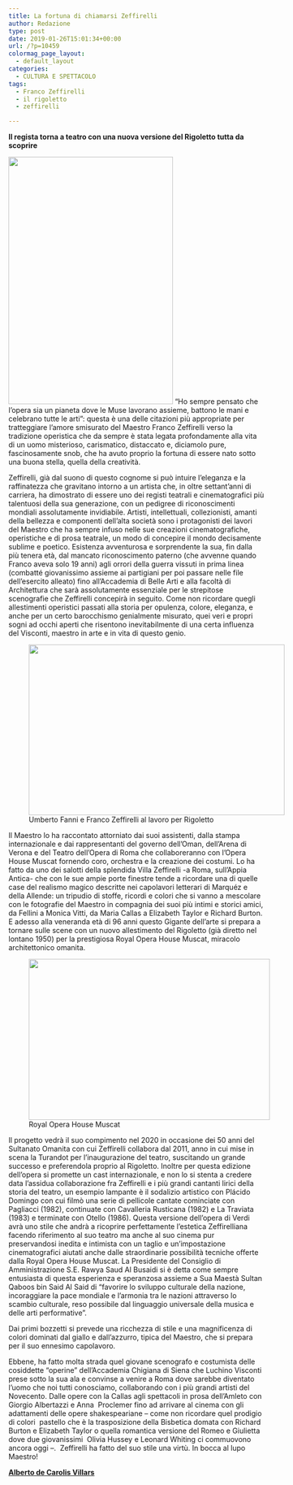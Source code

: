 ```yaml
---
title: La fortuna di chiamarsi Zeffirelli
author: Redazione
type: post
date: 2019-01-26T15:01:34+00:00
url: /?p=10459
colormag_page_layout:
  - default_layout
categories:
  - CULTURA E SPETTACOLO
tags:
  - Franco Zeffirelli
  - il rigoletto
  - zeffirelli

---
```

**Il regista torna a teatro con una nuova versione del Rigoletto tutta da scoprire**

<img decoding="async" loading="lazy" class="alignleft wp-image-10462 " src="https://progressonline.it/wp-content/uploads/2019/01/FRANCO-ZEFFIRELLI-Ritratto-681x1024.jpg" alt="" width="324" height="487" /> “Ho sempre pensato che l’opera sia un pianeta dove le Muse lavorano assieme, battono le mani e celebrano tutte le arti”: questa è una delle citazioni più appropriate per tratteggiare l’amore smisurato del Maestro Franco Zeffirelli verso la tradizione operistica che da sempre è stata legata profondamente alla vita di un uomo misterioso, carismatico, distaccato e, diciamolo pure, fascinosamente snob, che ha avuto proprio la fortuna di essere nato sotto una buona stella, quella della creatività.

Zeffirelli, già dal suono di questo cognome si può intuire l’eleganza e la raffinatezza che gravitano intorno a un artista che, in oltre settant’anni di carriera, ha dimostrato di essere uno dei registi teatrali e cinematografici più talentuosi della sua generazione, con un pedigree di riconoscimenti mondiali assolutamente invidiabile. Artisti, intellettuali, collezionisti, amanti della bellezza e componenti dell’alta società sono i protagonisti dei lavori del Maestro che ha sempre infuso nelle sue creazioni cinematografiche, operistiche e di prosa teatrale, un modo di concepire il mondo decisamente sublime e poetico. Esistenza avventurosa e sorprendente la sua, fin dalla più tenera età, dal mancato riconoscimento paterno (che avvenne quando Franco aveva solo 19 anni) agli orrori della guerra vissuti in prima linea (combatté giovanissimo assieme ai partigiani per poi passare nelle file dell’esercito alleato) fino all’Accademia di Belle Arti e alla facoltà di Architettura che sarà assolutamente essenziale per le strepitose scenografie che Zeffirelli concepirà in seguito. Come non ricordare quegli allestimenti operistici passati alla storia per opulenza, colore, eleganza, e anche per un certo barocchismo genialmente misurato, quei veri e propri sogni ad occhi aperti che risentono inevitabilmente di una certa influenza del Visconti, maestro in arte e in vita di questo genio.

<figure id="attachment_10461" aria-describedby="caption-attachment-10461" style="width: 504px" class="wp-caption alignright"><img decoding="async" loading="lazy" class="wp-image-10461 " src="https://progressonline.it/wp-content/uploads/2019/01/Umberto-Fanni-e-Franco-Zeffirelli-al-lavoro-per-Rigoletto-1024x682.jpg" alt="" width="504" height="336" /><figcaption id="caption-attachment-10461" class="wp-caption-text">Umberto Fanni e Franco Zeffirelli al lavoro per Rigoletto</figcaption></figure>

Il Maestro lo ha raccontato attorniato dai suoi assistenti, dalla stampa internazionale e dai rappresentanti del governo dell’Oman, dell’Arena di Verona e del Teatro dell’Opera di Roma che collaboreranno con l’Opera House Muscat fornendo coro, orchestra e la creazione dei costumi. Lo ha fatto da uno dei salotti della splendida Villa Zeffirelli -a Roma, sull’Appia Antica- che con le sue ampie porte finestre tende a ricordare una di quelle case del realismo magico descritte nei capolavori letterari di Marquéz e della Allende: un tripudio di stoffe, ricordi e colori che si vanno a mescolare con le fotografie del Maestro in compagnia dei suoi più intimi e storici amici, da Fellini a Monica Vitti, da Maria Callas a Elizabeth Taylor e Richard Burton.  
E adesso alla veneranda età di 96 anni questo Gigante dell’arte si prepara a tornare sulle scene con un nuovo allestimento del Rigoletto (già diretto nel lontano 1950) per la prestigiosa Royal Opera House Muscat, miracolo architettonico omanita.

<figure id="attachment_10463" aria-describedby="caption-attachment-10463" style="width: 475px" class="wp-caption alignleft"><img decoding="async" loading="lazy" class="wp-image-10463 " src="https://progressonline.it/wp-content/uploads/2019/01/IMG_2774-1024x683.jpg" alt="" width="475" height="317" /><figcaption id="caption-attachment-10463" class="wp-caption-text">Royal Opera House Muscat</figcaption></figure>

Il progetto vedrà il suo compimento nel 2020 in occasione dei 50 anni del Sultanato Omanita con cui Zeffirelli collabora dal 2011, anno in cui mise in scena la Turandot per l’inaugurazione del teatro, suscitando un grande successo e preferendola proprio al Rigoletto. Inoltre per questa edizione dell’opera si promette un cast internazionale, e non lo si stenta a credere data l’assidua collaborazione fra Zeffirelli e i più grandi cantanti lirici della storia del teatro, un esempio lampante è il sodalizio artistico con Plácido Domingo con cui filmò una serie di pellicole cantate cominciate con Pagliacci (1982), continuate con Cavalleria Rusticana (1982) e La Traviata (1983) e terminate con Otello (1986). Questa versione dell’opera di Verdi avrà uno stile che andrà a ricoprire perfettamente l’estetica Zeffirelliana facendo riferimento al suo teatro ma anche al suo cinema pur preservandosi inedita e intimista con un taglio e un’impostazione cinematografici aiutati anche dalle straordinarie possibilità tecniche offerte dalla Royal Opera House Muscat. La Presidente del Consiglio di Amministrazione S.E. Rawya Saud Al Busaidi si è detta come sempre entusiasta di questa esperienza e speranzosa assieme a Sua Maestà Sultan Qaboos bin Said Al Said di “favorire lo sviluppo culturale della nazione, incoraggiare la pace mondiale e l’armonia tra le nazioni attraverso lo scambio culturale, reso possibile dal linguaggio universale della musica e delle arti performative”.

Dai primi bozzetti si prevede una ricchezza di stile e una magnificenza di colori dominati dal giallo e dall’azzurro, tipica del Maestro, che si prepara per il suo ennesimo capolavoro.

Ebbene, ha fatto molta strada quel giovane scenografo e costumista delle cosiddette “operine” dell’Accademia Chigiana di Siena che Luchino Visconti prese sotto la sua ala e convinse a venire a Roma dove sarebbe diventato l’uomo che noi tutti conosciamo, collaborando con i più grandi artisti del Novecento. Dalle opere con la Callas agli spettacoli in prosa dell’Amleto con Giorgio Albertazzi e Anna  Proclemer fino ad arrivare al cinema con gli adattamenti delle opere shakespeariane – come non ricordare quel prodigio di colori  pastello che è la trasposizione della Bisbetica domata con Richard Burton e Elizabeth Taylor o quella romantica versione del Romeo e Giulietta dove due giovanissimi  Olivia Hussey e Leonard Whiting ci commuovono ancora oggi –.  Zeffirelli ha fatto del suo stile una virtù. In bocca al lupo Maestro!

**<u>Alberto de Carolis Villars</u>**
